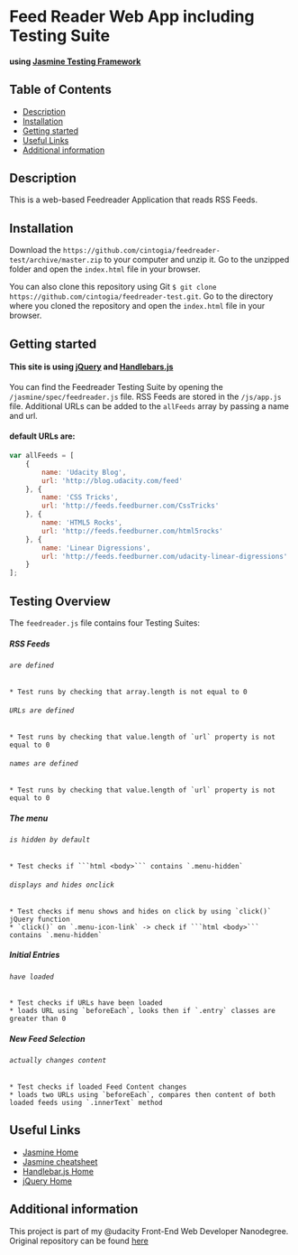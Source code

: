 # Feed Reader Web App including Testing Suite
#### using [Jasmine Testing Framework](https://github.com/jasmine/jasmine)

## Table of Contents

* [Description](#description)
* [Installation](#installation)
* [Getting started](#getting-started)
* [Useful Links](#useful-links)
* [Additional information](#additional-information)

## Description

This is a web-based Feedreader Application that reads RSS Feeds.

## Installation

Download the `https://github.com/cintogia/feedreader-test/archive/master.zip` to your computer and unzip it. Go to the unzipped folder and open the `index.html` file in your browser.

You can also clone this repository using Git `$ git clone https://github.com/cintogia/feedreader-test.git`. Go to the directory where you cloned the repository and open the `index.html` file in your browser.

## Getting started

#### This site is using [jQuery](https://github.com/jquery/jquery) and [Handlebars.js](https://github.com/wycats/handlebars.js/)

You can find the Feedreader Testing Suite by opening the `/jasmine/spec/feedreader.js` file.
RSS Feeds are stored in the `/js/app.js` file. Additional URLs can be added to the `allFeeds` array by passing a name and url.

#### default URLs are:

```javascript
var allFeeds = [
    {
        name: 'Udacity Blog',
        url: 'http://blog.udacity.com/feed'
    }, {
        name: 'CSS Tricks',
        url: 'http://feeds.feedburner.com/CssTricks'
    }, {
        name: 'HTML5 Rocks',
        url: 'http://feeds.feedburner.com/html5rocks'
    }, {
        name: 'Linear Digressions',
        url: 'http://feeds.feedburner.com/udacity-linear-digressions'
    }
];
```

## Testing Overview

The `feedreader.js` file contains four Testing Suites:

##### RSS Feeds
###### `are defined`
    * Test runs by checking that array.length is not equal to 0

  ###### `URLs are defined`
    * Test runs by checking that value.length of `url` property is not equal to 0

  ###### `names are defined`
    * Test runs by checking that value.length of `url` property is not equal to 0

##### The menu
###### `is hidden by default`
    * Test checks if ```html <body>``` contains `.menu-hidden`

###### `displays and hides onclick`
    * Test checks if menu shows and hides on click by using `click()` jQuery function
    * `click()` on `.menu-icon-link` -> check if ```html <body>``` contains `.menu-hidden`

##### Initial Entries
###### `have loaded`
    * Test checks if URLs have been loaded
    * loads URL using `beforeEach`, looks then if `.entry` classes are greater than 0

##### New Feed Selection
###### `actually changes content`
    * Test checks if loaded Feed Content changes
    * loads two URLs using `beforeEach`, compares then content of both loaded feeds using `.innerText` method

## Useful Links

 * [Jasmine Home](https://jasmine.github.io/)
 * [Jasmine cheatsheet](https://devhints.io/jasmine)
 * [Handlebar.js Home](https://handlebarsjs.com/)
 * [jQuery Home](https://jquery.com/)

## Additional information

This project is part of my @udacity Front-End Web Developer Nanodegree. Original repository can be found [here](https://github.com/udacity/frontend-nanodegree-feedreader)